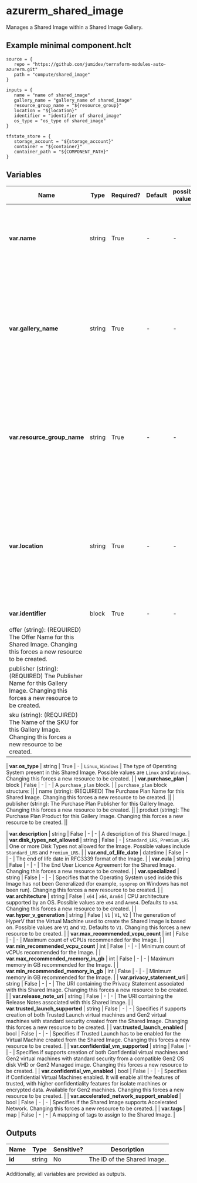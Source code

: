 # azurerm_shared_image

Manages a Shared Image within a Shared Image Gallery.

## Example minimal component.hclt

```hcl
source = {
   repo = "https://github.com/jumidev/terraform-modules-auto-azurerm.git" 
   path = "compute/shared_image" 
}

inputs = {
   name = "name of shared_image" 
   gallery_name = "gallery_name of shared_image" 
   resource_group_name = "${resource_group}" 
   location = "${location}" 
   identifier = "identifier of shared_image" 
   os_type = "os_type of shared_image" 
}

tfstate_store = {
   storage_account = "${storage_account}" 
   container = "${container}" 
   container_path = "${COMPONENT_PATH}" 
}

```

## Variables

| Name | Type | Required? |  Default  |  possible values |  Description |
| ---- | ---- | --------- |  ----------- | ----------- | ----------- |
| **var.name** | string | True | -  |  -  |  Specifies the name of the Shared Image. Changing this forces a new resource to be created. | 
| **var.gallery_name** | string | True | -  |  -  |  Specifies the name of the Shared Image Gallery in which this Shared Image should exist. Changing this forces a new resource to be created. | 
| **var.resource_group_name** | string | True | -  |  -  |  The name of the resource group in which the Shared Image Gallery exists. Changing this forces a new resource to be created. | 
| **var.location** | string | True | -  |  -  |  Specifies the supported Azure location where the Shared Image Gallery exists. Changing this forces a new resource to be created. | 
| **var.identifier** | block | True | -  |  -  |  An `identifier` block. | | `identifier` block structure: || 
|   offer (string): (REQUIRED) The Offer Name for this Shared Image. Changing this forces a new resource to be created. ||
|   publisher (string): (REQUIRED) The Publisher Name for this Gallery Image. Changing this forces a new resource to be created. ||
|   sku (string): (REQUIRED) The Name of the SKU for this Gallery Image. Changing this forces a new resource to be created. ||

| **var.os_type** | string | True | -  |  `Linux`, `Windows`  |  The type of Operating System present in this Shared Image. Possible values are `Linux` and `Windows`. Changing this forces a new resource to be created. | 
| **var.purchase_plan** | block | False | -  |  -  |  A `purchase_plan` block. | | `purchase_plan` block structure: || 
|   name (string): (REQUIRED) The Purchase Plan Name for this Shared Image. Changing this forces a new resource to be created. ||
|   publisher (string): The Purchase Plan Publisher for this Gallery Image. Changing this forces a new resource to be created. ||
|   product (string): The Purchase Plan Product for this Gallery Image. Changing this forces a new resource to be created. ||

| **var.description** | string | False | -  |  -  |  A description of this Shared Image. | 
| **var.disk_types_not_allowed** | string | False | -  |  `Standard_LRS`, `Premium_LRS`  |  One or more Disk Types not allowed for the Image. Possible values include `Standard_LRS` and `Premium_LRS`. | 
| **var.end_of_life_date** | datetime | False | -  |  -  |  The end of life date in RFC3339 format of the Image. | 
| **var.eula** | string | False | -  |  -  |  The End User Licence Agreement for the Shared Image. Changing this forces a new resource to be created. | 
| **var.specialized** | string | False | -  |  -  |  Specifies that the Operating System used inside this Image has not been Generalized (for example, `sysprep` on Windows has not been run). Changing this forces a new resource to be created. | 
| **var.architecture** | string | False | `x64`  |  `x64`, `Arm64`  |  CPU architecture supported by an OS. Possible values are `x64` and `Arm64`. Defaults to `x64`. Changing this forces a new resource to be created. | 
| **var.hyper_v_generation** | string | False | `V1`  |  `V1`, `V2`  |  The generation of HyperV that the Virtual Machine used to create the Shared Image is based on. Possible values are `V1` and `V2`. Defaults to `V1`. Changing this forces a new resource to be created. | 
| **var.max_recommended_vcpu_count** | int | False | -  |  -  |  Maximum count of vCPUs recommended for the Image. | 
| **var.min_recommended_vcpu_count** | int | False | -  |  -  |  Minimum count of vCPUs recommended for the Image. | 
| **var.max_recommended_memory_in_gb** | int | False | -  |  -  |  Maximum memory in GB recommended for the Image. | 
| **var.min_recommended_memory_in_gb** | int | False | -  |  -  |  Minimum memory in GB recommended for the Image. | 
| **var.privacy_statement_uri** | string | False | -  |  -  |  The URI containing the Privacy Statement associated with this Shared Image. Changing this forces a new resource to be created. | 
| **var.release_note_uri** | string | False | -  |  -  |  The URI containing the Release Notes associated with this Shared Image. | 
| **var.trusted_launch_supported** | string | False | -  |  -  |  Specifies if supports creation of both Trusted Launch virtual machines and Gen2 virtual machines with standard security created from the Shared Image. Changing this forces a new resource to be created. | 
| **var.trusted_launch_enabled** | bool | False | -  |  -  |  Specifies if Trusted Launch has to be enabled for the Virtual Machine created from the Shared Image. Changing this forces a new resource to be created. | 
| **var.confidential_vm_supported** | string | False | -  |  -  |  Specifies if supports creation of both Confidential virtual machines and Gen2 virtual machines with standard security from a compatible Gen2 OS disk VHD or Gen2 Managed image. Changing this forces a new resource to be created. | 
| **var.confidential_vm_enabled** | bool | False | -  |  -  |  Specifies if Confidential Virtual Machines enabled. It will enable all the features of trusted, with higher confidentiality features for isolate machines or encrypted data. Available for Gen2 machines. Changing this forces a new resource to be created. | 
| **var.accelerated_network_support_enabled** | bool | False | -  |  -  |  Specifies if the Shared Image supports Accelerated Network. Changing this forces a new resource to be created. | 
| **var.tags** | map | False | -  |  -  |  A mapping of tags to assign to the Shared Image. | 



## Outputs

| Name | Type | Sensitive? | Description |
| ---- | ---- | --------- | --------- |
| **id** | string | No  | The ID of the Shared Image. | 

Additionally, all variables are provided as outputs.
